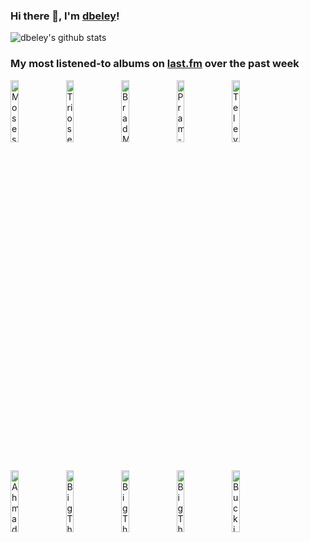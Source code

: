 ### Hi there 👋, I'm [dbeley](https://dbeley.ovh/en)!

![dbeley's github stats](https://github-readme-stats.vercel.app/api?username=dbeley)

### My most listened-to albums on [last.fm](https://www.last.fm/user/d_beley) over the past week

[<img src='https://lastfm.freetls.fastly.net/i/u/300x300/5308611ef38df56ea955b14fc1ee46f6.jpg' width='16%' height='16%' alt='Moses Yoofee Trio - MYT'>](https://www.last.fm/music/moses%2byoofee%2btrio/myt)&nbsp;
[<img src='https://lastfm.freetls.fastly.net/i/u/300x300/400dc3c0fe064e739424f2f1bf95561b.jpg' width='16%' height='16%' alt='Triosence - Turning Points'>](https://www.last.fm/music/triosence/turning%2bpoints)&nbsp;
[<img src='https://lastfm.freetls.fastly.net/i/u/300x300/537ec3ac69344140ace0d8563b3eb80b.jpg' width='16%' height='16%' alt='Brad Mehldau - Largo'>](https://www.last.fm/music/brad%2bmehldau/largo)&nbsp;
[<img src='https://lastfm.freetls.fastly.net/i/u/300x300/ed7d1dd540e284d41348910f1fd66393.jpg' width='16%' height='16%' alt='Pram - The Museum Of Imaginary Animals'>](https://www.last.fm/music/pram/the%2bmuseum%2bof%2bimaginary%2banimals)&nbsp;
[<img src='https://lastfm.freetls.fastly.net/i/u/300x300/a7f76fcb56c94a51ca3eefed472e88b4.jpg' width='16%' height='16%' alt='Television - Marquee Moon'>](https://www.last.fm/music/television/marquee%2bmoon)&nbsp;
<br>
[<img src='https://lastfm.freetls.fastly.net/i/u/300x300/c4946c8d3977491f912181f10bf87f9b.jpg' width='16%' height='16%' alt='Ahmad Jamal - Chamber Music Of The New Jazz'>](https://www.last.fm/music/ahmad%2bjamal/chamber%2bmusic%2bof%2bthe%2bnew%2bjazz)&nbsp;
[<img src='https://lastfm.freetls.fastly.net/i/u/300x300/2ed14ef523fdca76cd3b86b8add21f8e.jpg' width='16%' height='16%' alt='Big Thief - Passional Relations'>](https://www.last.fm/music/big%2bthief/passional%2brelations)&nbsp;
[<img src='https://lastfm.freetls.fastly.net/i/u/300x300/c5ead34a6aca64a663a3ed83fadfc742.jpg' width='16%' height='16%' alt='Big Thief - Dragon New Warm Mountain I Believe in You'>](https://www.last.fm/music/big%2bthief/dragon%2bnew%2bwarm%2bmountain%2bi%2bbelieve%2bin%2byou)&nbsp;
[<img src='https://lastfm.freetls.fastly.net/i/u/300x300/140fbd4e75078c59a9a1552a8dfd1d85.jpg' width='16%' height='16%' alt='Big Thief - Masterpiece'>](https://www.last.fm/music/big%2bthief/masterpiece)&nbsp;
[<img src='https://lastfm.freetls.fastly.net/i/u/300x300/247898d5a53703a60fa6ae47bab7293b.png' width='16%' height='16%' alt='Buckingham Nicks - Buckingham Nicks'>](https://www.last.fm/music/buckingham%2bnicks/buckingham%2bnicks)&nbsp;
<br>
